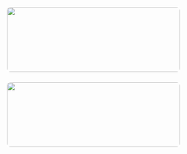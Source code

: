 <p align="center">
  <a href="https://leetcode.com/zkryaev">
    <img src="https://leetcard.jacoblin.cool/zkryaev?theme=dark&font=Roboto" width="400" height="150" style="border: 2px solid white; border-radius: 10px; margin: 10px;" />
  </a>
  <a href="https://github.com/anuraghazra/github-readme-stats">
    <img src="https://github-readme-stats.vercel.app/api/top-langs/?username=zkryaev&theme=dark" width="400" height="150" style="border: 2px solid white; border-radius: 10px; margin: 10px;" />
  </a>
</p>

